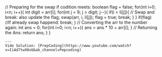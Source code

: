 // Preparing for the swap if codition meets:
boolean flag = false;
for(int i=0; i<n; i++){
int digit = arr[i];
for(int j = 9; j > digit; j--){
if(i < li[j]){
// Swap and break: also update the flag;
swap(arr, i, li[j]);
flag = true;
break;
}
}
if(flag) //If already swap happend:
break;
}
// Converting the arr to the number again:
int ans = 0;
for(int i=0; i<n; i++){
ans = ans * 10 + arr[i];
}
// Returning the Ans:
return ans;
}
}
```
---
Vide Solution: [PrepCoding](https://www.youtube.com/watch?v=IiAd7twX0xU&ab_channel=Pepcoding)